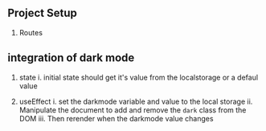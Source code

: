 ## Project Setup
1. Routes

## integration of dark mode
1. state
    i. initial state should get it's value from the localstorage or a defaul value

2. useEffect
    i. set the darkmode variable and value to the local storage
    ii. Manipulate the document to add and remove the `dark` class from the DOM
    iii. Then rerender when the darkmode value changes
